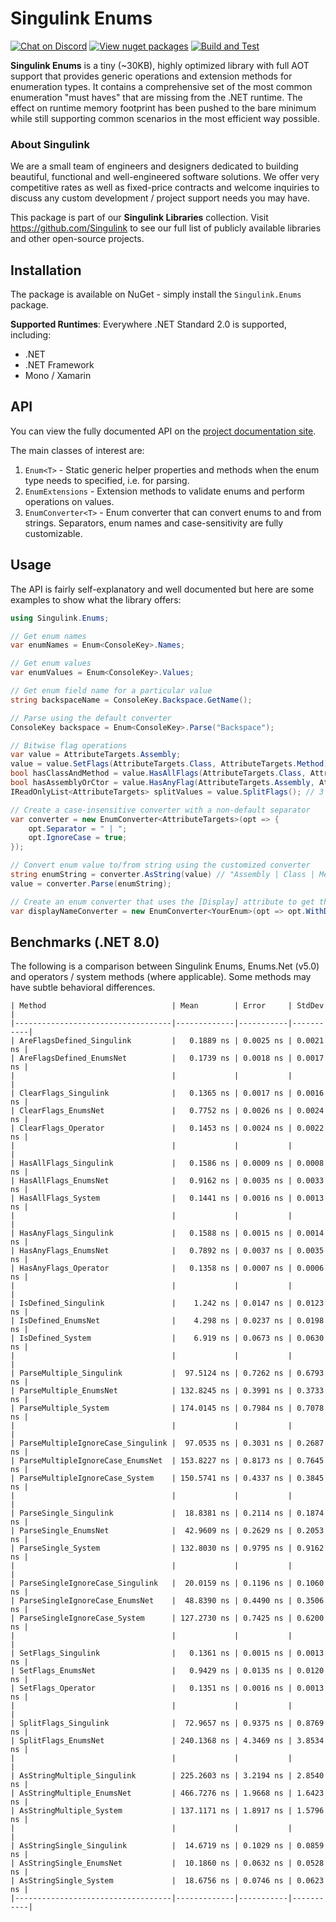 # Singulink Enums

[![Chat on Discord](https://img.shields.io/discord/906246067773923490)](https://discord.gg/EkQhJFsBu6)
[![View nuget packages](https://img.shields.io/nuget/v/Singulink.Enums.svg)](https://www.nuget.org/packages/Singulink.Enums/)
[![Build and Test](https://github.com/Singulink/Singulink.Enums/workflows/build%20and%20test/badge.svg)](https://github.com/Singulink/Singulink.Enums/actions?query=workflow%3A%22build+and+test%22)

**Singulink Enums** is a tiny (~30KB), highly optimized library with full AOT support that provides generic operations and extension methods for enumeration types. It contains a comprehensive set of the most common enumeration "must haves" that are missing from the .NET runtime. The effect on runtime memory footprint has been pushed to the bare minimum while still supporting common scenarios in the most efficient way possible.

### About Singulink

We are a small team of engineers and designers dedicated to building beautiful, functional and well-engineered software solutions. We offer very competitive rates as well as fixed-price contracts and welcome inquiries to discuss any custom development / project support needs you may have.

This package is part of our **Singulink Libraries** collection. Visit https://github.com/Singulink to see our full list of publicly available libraries and other open-source projects.

## Installation

The package is available on NuGet - simply install the `Singulink.Enums` package.

**Supported Runtimes**: Everywhere .NET Standard 2.0 is supported, including:
- .NET
- .NET Framework
- Mono / Xamarin

## API

You can view the fully documented API on the [project documentation site](https://www.singulink.com/Docs/Singulink.Enums/api/Singulink.Enums.html).

The main classes of interest are:
1. `Enum<T>` - Static generic helper properties and methods when the enum type needs to specified, i.e. for parsing.
2. `EnumExtensions` - Extension methods to validate enums and perform operations on values.
3. `EnumConverter<T>` - Enum converter that can convert enums to and from strings. Separators, enum names and case-sensitivity are fully customizable.

## Usage

The API is fairly self-explanatory and well documented but here are some examples to show what the library offers:

```c#
using Singulink.Enums;

// Get enum names
var enumNames = Enum<ConsoleKey>.Names;

// Get enum values
var enumValues = Enum<ConsoleKey>.Values;

// Get enum field name for a particular value
string backspaceName = ConsoleKey.Backspace.GetName();

// Parse using the default converter
ConsoleKey backspace = Enum<ConsoleKey>.Parse("Backspace");

// Bitwise flag operations
var value = AttributeTargets.Assembly;
value = value.SetFlags(AttributeTargets.Class, AttributeTargets.Method); // set additional flags
bool hasClassAndMethod = value.HasAllFlags(AttributeTargets.Class, AttributeTargets.Method); // true
bool hasAssemblyOrCtor = value.HasAnyFlag(AttributeTargets.Assembly, AttributeTargets.Constructor); // true
IReadOnlyList<AttributeTargets> splitValues = value.SplitFlags(); // 3 separate flags split out

// Create a case-insensitive converter with a non-default separator
var converter = new EnumConverter<AttributeTargets>(opt => {
    opt.Separator = " | ";
    opt.IgnoreCase = true;
});

// Convert enum value to/from string using the customized converter
string enumString = converter.AsString(value) // "Assembly | Class | Method"
value = converter.Parse(enumString);

// Create an enum converter that uses the [Display] attribute to get the names
var displayNameConverter = new EnumConverter<YourEnum>(opt => opt.WithDisplayNameGetter());
```

## Benchmarks (.NET 8.0)

The following is a comparison between Singulink Enums, Enums.Net (v5.0) and operators / system methods (where applicable). Some methods may have subtle behavioral differences.

```
| Method                            | Mean        | Error     | StdDev    |
|-----------------------------------|-------------|-----------|-----------|
| AreFlagsDefined_Singulink         |   0.1889 ns | 0.0025 ns | 0.0021 ns |
| AreFlagsDefined_EnumsNet          |   0.1739 ns | 0.0018 ns | 0.0017 ns |
|                                   |             |           |           |
| ClearFlags_Singulink              |   0.1365 ns | 0.0017 ns | 0.0016 ns |
| ClearFlags_EnumsNet               |   0.7752 ns | 0.0026 ns | 0.0024 ns |
| ClearFlags_Operator               |   0.1453 ns | 0.0024 ns | 0.0022 ns |
|                                   |             |           |           |
| HasAllFlags_Singulink             |   0.1586 ns | 0.0009 ns | 0.0008 ns |
| HasAllFlags_EnumsNet              |   0.9162 ns | 0.0035 ns | 0.0033 ns |
| HasAllFlags_System                |   0.1441 ns | 0.0016 ns | 0.0013 ns |
|                                   |             |           |           |
| HasAnyFlags_Singulink             |   0.1588 ns | 0.0015 ns | 0.0014 ns |
| HasAnyFlags_EnumsNet              |   0.7892 ns | 0.0037 ns | 0.0035 ns |
| HasAnyFlags_Operator              |   0.1358 ns | 0.0007 ns | 0.0006 ns |
|                                   |             |           |           |
| IsDefined_Singulink               |    1.242 ns | 0.0147 ns | 0.0123 ns |
| IsDefined_EnumsNet                |    4.298 ns | 0.0237 ns | 0.0198 ns |
| IsDefined_System                  |    6.919 ns | 0.0673 ns | 0.0630 ns |
|                                   |             |           |           |
| ParseMultiple_Singulink           |  97.5124 ns | 0.7262 ns | 0.6793 ns |
| ParseMultiple_EnumsNet            | 132.8245 ns | 0.3991 ns | 0.3733 ns |
| ParseMultiple_System              | 174.0145 ns | 0.7984 ns | 0.7078 ns |
|                                   |             |           |           |
| ParseMultipleIgnoreCase_Singulink |  97.0535 ns | 0.3031 ns | 0.2687 ns |
| ParseMultipleIgnoreCase_EnumsNet  | 153.8227 ns | 0.8173 ns | 0.7645 ns |
| ParseMultipleIgnoreCase_System    | 150.5741 ns | 0.4337 ns | 0.3845 ns |
|                                   |             |           |           |
| ParseSingle_Singulink             |  18.8381 ns | 0.2114 ns | 0.1874 ns |
| ParseSingle_EnumsNet              |  42.9609 ns | 0.2629 ns | 0.2053 ns |
| ParseSingle_System                | 132.8030 ns | 0.9795 ns | 0.9162 ns |
|                                   |             |           |           |
| ParseSingleIgnoreCase_Singulink   |  20.0159 ns | 0.1196 ns | 0.1060 ns |
| ParseSingleIgnoreCase_EnumsNet    |  48.8390 ns | 0.4490 ns | 0.3506 ns |
| ParseSingleIgnoreCase_System      | 127.2730 ns | 0.7425 ns | 0.6200 ns |
|                                   |             |           |           |
| SetFlags_Singulink                |   0.1361 ns | 0.0015 ns | 0.0013 ns |
| SetFlags_EnumsNet                 |   0.9429 ns | 0.0135 ns | 0.0120 ns |
| SetFlags_Operator                 |   0.1351 ns | 0.0016 ns | 0.0013 ns |
|                                   |             |           |           |
| SplitFlags_Singulink              |  72.9657 ns | 0.9375 ns | 0.8769 ns |
| SplitFlags_EnumsNet               | 240.1368 ns | 4.3469 ns | 3.8534 ns |
|                                   |             |           |           |
| AsStringMultiple_Singulink        | 225.2603 ns | 3.2194 ns | 2.8540 ns |
| AsStringMultiple_EnumsNet         | 466.7276 ns | 1.9668 ns | 1.6423 ns |
| AsStringMultiple_System           | 137.1171 ns | 1.8917 ns | 1.5796 ns |
|                                   |             |           |           |
| AsStringSingle_Singulink          |  14.6719 ns | 0.1029 ns | 0.0859 ns |
| AsStringSingle_EnumsNet           |  10.1860 ns | 0.0632 ns | 0.0528 ns |
| AsStringSingle_System             |  18.6756 ns | 0.0746 ns | 0.0623 ns |
|-----------------------------------|-------------|-----------|-----------|
```
